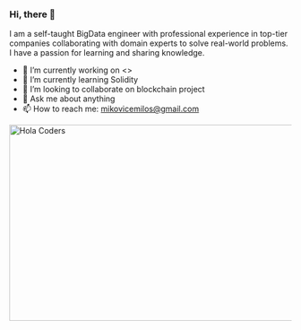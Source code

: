 ### Hi, there 👋

I am a self-taught BigData engineer with professional experience in top-tier companies collaborating with domain experts to solve real-world problems. 
I have a passion for learning and sharing knowledge. 

- 🔭 I’m currently working on <>
- 🌱 I’m currently learning Solidity
- 👯 I’m looking to collaborate on blockchain project
- 💬 Ask me about anything
- 📫 How to reach me: mikovicemilos@gmail.com

<img align="left" src="https://64.media.tumblr.com/15184ce50a7b5e65575c2a971dbd55a6/fddcd10f95938ef7-9c/s500x750/b3c5aa59fd43e9706bf99e6d34be9573b515a893.gif" alt="Hola Coders" width="1000" height="350"/>
